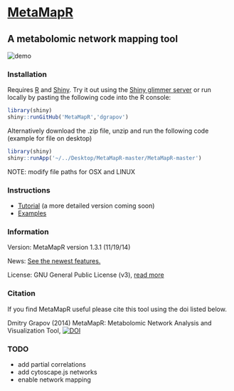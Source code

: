 [MetaMapR](http://dgrapov.github.io/MetaMapR/) 
========

## A metabolomic network mapping tool 
![demo](Manual/metamapr_long.gif)

### Installation
Requires [R](http://cran.us.r-project.org/) and [Shiny](https://github.com/rstudio/shiny-server). 
Try it out using the [Shiny glimmer server](http://spark.rstudio.com/dgrapov/MetaMapR/) 
or run locally by pasting the following code into the R console:
```r
library(shiny)
shiny::runGitHub('MetaMapR','dgrapov')
```
Alternatively download the .zip file, unzip and run the following code (example for file on desktop)
```r
library(shiny)
shiny::runApp('~/../Desktop/MetaMapR-master/MetaMapR-master')
```
NOTE: modify file paths for OSX and LINUX 

### Instructions
* [Tutorial](http://ufpr.dl.sourceforge.net/project/metamapr/Metmapr%20v1.2.1%20tutorial%20v1.doc.pdf) (a more detailed version coming soon)
* [Examples](http://dgrapov.github.io/MetaMapR/)

### Information
Version: MetaMapR version 1.3.1 (11/19/14)

News: [See the newest features.](https://github.com/dgrapov/MetaMapR/blob/master/NEWS.md)

License: GNU General Public License (v3), [read more](https://github.com/dgrapov/MetaMapR/blob/master/LICENSE)

### Citation
If you find MetaMapR useful please cite this tool using the doi listed below.

Dmitry Grapov (2014) MetaMapR: Metabolomic Network Analysis and Visualization Tool,
[![DOI](https://zenodo.org/badge/7400/dgrapov/MetaMapR.png)](http://dx.doi.org/10.5281/zenodo.12880)

### TODO
* add partial correlations
* add cytoscape.js networks
* enable network mapping



